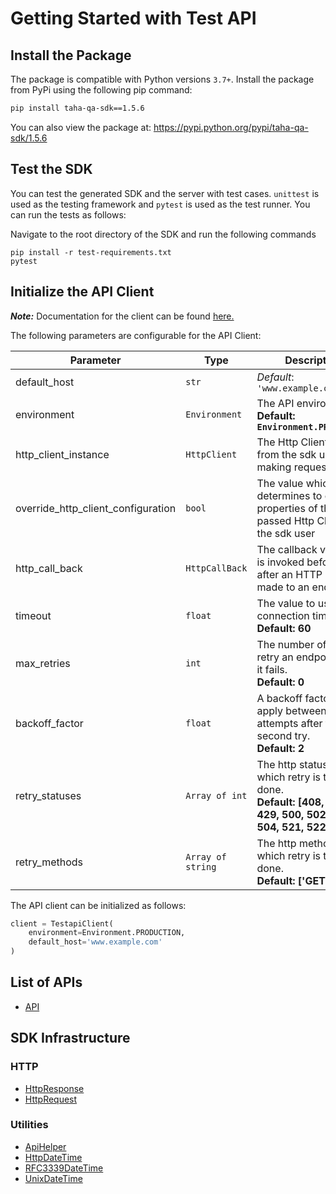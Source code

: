 
# Getting Started with Test API

## Install the Package

The package is compatible with Python versions `3.7+`.
Install the package from PyPi using the following pip command:

```bash
pip install taha-qa-sdk==1.5.6
```

You can also view the package at:
https://pypi.python.org/pypi/taha-qa-sdk/1.5.6

## Test the SDK

You can test the generated SDK and the server with test cases. `unittest` is used as the testing framework and `pytest` is used as the test runner. You can run the tests as follows:

Navigate to the root directory of the SDK and run the following commands

```
pip install -r test-requirements.txt
pytest
```

## Initialize the API Client

**_Note:_** Documentation for the client can be found [here.](https://www.github.com/tahaali2000/taha-qa-python-sdk/tree/1.5.6/doc/client.md)

The following parameters are configurable for the API Client:

| Parameter | Type | Description |
|  --- | --- | --- |
| default_host | `str` | *Default*: `'www.example.com'` |
| environment | `Environment` | The API environment. <br> **Default: `Environment.PRODUCTION`** |
| http_client_instance | `HttpClient` | The Http Client passed from the sdk user for making requests |
| override_http_client_configuration | `bool` | The value which determines to override properties of the passed Http Client from the sdk user |
| http_call_back | `HttpCallBack` | The callback value that is invoked before and after an HTTP call is made to an endpoint |
| timeout | `float` | The value to use for connection timeout. <br> **Default: 60** |
| max_retries | `int` | The number of times to retry an endpoint call if it fails. <br> **Default: 0** |
| backoff_factor | `float` | A backoff factor to apply between attempts after the second try. <br> **Default: 2** |
| retry_statuses | `Array of int` | The http statuses on which retry is to be done. <br> **Default: [408, 413, 429, 500, 502, 503, 504, 521, 522, 524]** |
| retry_methods | `Array of string` | The http methods on which retry is to be done. <br> **Default: ['GET', 'PUT']** |

The API client can be initialized as follows:

```python
client = TestapiClient(
    environment=Environment.PRODUCTION,
    default_host='www.example.com'
)
```

## List of APIs

* [API](https://www.github.com/tahaali2000/taha-qa-python-sdk/tree/1.5.6/doc/controllers/api.md)

## SDK Infrastructure

### HTTP

* [HttpResponse](https://www.github.com/tahaali2000/taha-qa-python-sdk/tree/1.5.6/doc/http-response.md)
* [HttpRequest](https://www.github.com/tahaali2000/taha-qa-python-sdk/tree/1.5.6/doc/http-request.md)

### Utilities

* [ApiHelper](https://www.github.com/tahaali2000/taha-qa-python-sdk/tree/1.5.6/doc/api-helper.md)
* [HttpDateTime](https://www.github.com/tahaali2000/taha-qa-python-sdk/tree/1.5.6/doc/http-date-time.md)
* [RFC3339DateTime](https://www.github.com/tahaali2000/taha-qa-python-sdk/tree/1.5.6/doc/rfc3339-date-time.md)
* [UnixDateTime](https://www.github.com/tahaali2000/taha-qa-python-sdk/tree/1.5.6/doc/unix-date-time.md)

